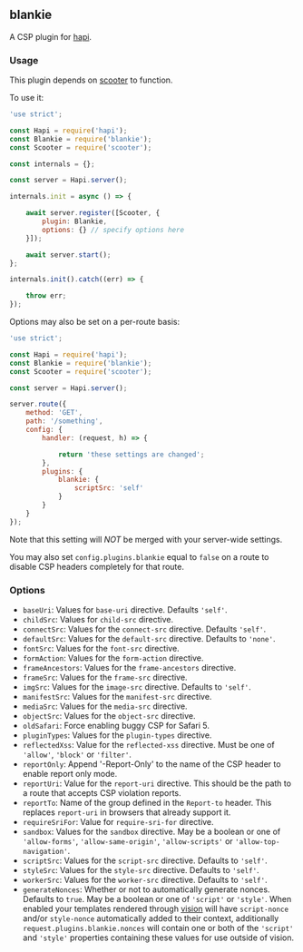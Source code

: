 ## blankie

A CSP plugin for [hapi](https://github.com/spumko/hapi).

### Usage

This plugin depends on [scooter](https://github.com/spumko/scooter) to function.

To use it:

```javascript
'use strict';

const Hapi = require('hapi');
const Blankie = require('blankie');
const Scooter = require('scooter');

const internals = {};

const server = Hapi.server();

internals.init = async () => {

    await server.register([Scooter, {
        plugin: Blankie,
        options: {} // specify options here
    }]);

    await server.start();
};

internals.init().catch((err) => {

    throw err;
});
```

Options may also be set on a per-route basis:

```javascript
'use strict';

const Hapi = require('hapi');
const Blankie = require('blankie');
const Scooter = require('scooter');

const server = Hapi.server();

server.route({
    method: 'GET',
    path: '/something',
    config: {
        handler: (request, h) => {

            return 'these settings are changed';
        },
        plugins: {
            blankie: {
                scriptSrc: 'self'
            }
        }
    }
});
```

Note that this setting will *NOT* be merged with your server-wide settings.

You may also set `config.plugins.blankie` equal to `false` on a route to disable CSP headers completely for that route.

### Options

* `baseUri`: Values for `base-uri` directive. Defaults `'self'`.
* `childSrc`: Values for `child-src` directive.
* `connectSrc`: Values for the `connect-src` directive. Defaults `'self'`.
* `defaultSrc`: Values for the `default-src` directive. Defaults to `'none'`.
* `fontSrc`: Values for the `font-src` directive.
* `formAction`: Values for the `form-action` directive.
* `frameAncestors`: Values for the `frame-ancestors` directive.
* `frameSrc`: Values for the `frame-src` directive.
* `imgSrc`: Values for the `image-src` directive. Defaults to `'self'`.
* `manifestSrc`: Values for the `manifest-src` directive.
* `mediaSrc`: Values for the `media-src` directive.
* `objectSrc`: Values for the `object-src` directive.
* `oldSafari`: Force enabling buggy CSP for Safari 5.
* `pluginTypes`: Values for the `plugin-types` directive.
* `reflectedXss`: Value for the `reflected-xss` directive. Must be one of `'allow'`, `'block'` or `'filter'`.
* `reportOnly`: Append '-Report-Only' to the name of the CSP header to enable report only mode.
* `reportUri`: Value for the `report-uri` directive. This should be the path to a route that accepts CSP violation reports.
* `reportTo`: Name of the group defined in the `Report-to` header. This replaces `report-uri` in browsers that already support it.
* `requireSriFor`: Value for `require-sri-for` directive.
* `sandbox`: Values for the `sandbox` directive. May be a boolean or one of `'allow-forms'`, `'allow-same-origin'`, `'allow-scripts'` or `'allow-top-navigation'`.
* `scriptSrc`: Values for the `script-src` directive. Defaults to `'self'`.
* `styleSrc`: Values for the `style-src` directive. Defaults to `'self'`.
* `workerSrc`: Values for the `worker-src` directive. Defaults to `'self'`.
* `generateNonces`: Whether or not to automatically generate nonces. Defaults to `true`. May be a boolean or one of `'script'` or `'style'`. When enabled your templates rendered through [vision](https://github.com/hapijs/vision) will have `script-nonce` and/or `style-nonce` automatically added to their context, additionally `request.plugins.blankie.nonces` will contain one or both of the `'script'` and `'style'` properties containing these values for use outside of vision.
